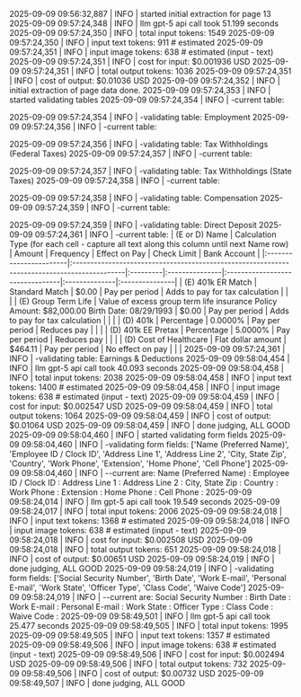 2025-09-09 09:56:32,887 | INFO | started initial extraction for page 13
2025-09-09 09:57:24,348 | INFO | llm gpt-5 api call took 51.199 seconds
2025-09-09 09:57:24,350 | INFO | total input tokens: 1549
2025-09-09 09:57:24,350 | INFO | input text tokens: 911 # estimated
2025-09-09 09:57:24,351 | INFO | input image tokens: 638 # estimated (input - text)
2025-09-09 09:57:24,351 | INFO | cost for input: $0.001936 USD
2025-09-09 09:57:24,351 | INFO | total output tokens: 1036
2025-09-09 09:57:24,351 | INFO | cost of output: $0.01036 USD
2025-09-09 09:57:24,352 | INFO | initial extraction of page data done.
2025-09-09 09:57:24,353 | INFO | started validating tables
2025-09-09 09:57:24,354 | INFO | -current table:

2025-09-09 09:57:24,354 | INFO | -validating table: Employment
2025-09-09 09:57:24,356 | INFO | -current table:

2025-09-09 09:57:24,356 | INFO | -validating table: Tax Withholdings (Federal Taxes)
2025-09-09 09:57:24,357 | INFO | -current table:

2025-09-09 09:57:24,357 | INFO | -validating table: Tax Withholdings (State Taxes)
2025-09-09 09:57:24,358 | INFO | -current table:

2025-09-09 09:57:24,358 | INFO | -validating table: Compensation
2025-09-09 09:57:24,359 | INFO | -current table:

2025-09-09 09:57:24,359 | INFO | -validating table: Direct Deposit
2025-09-09 09:57:24,361 | INFO | -current table:
| (E or D) Name          | Calculation Type (for each cell - capture all text along this column until next Name row)   | Amount   | Frequency      | Effect on Pay                   | Check Limit   | Bank Account   |
|:-----------------------|:--------------------------------------------------------------------------------------------|:---------|:---------------|:--------------------------------|:--------------|:---------------|
| (E) 401k ER Match      | Standard Match                                                                              | $0.00    | Pay per period | Adds to pay for tax calculation |               |                |
| (E) Group Term Life    | Value of excess group term life insurance Policy Amount: $82,000.00 Birth Date: 08/29/1993  | $0.00    | Pay per period | Adds to pay for tax calculation |               |                |
| (D) 401k               | Percentage                                                                                  | 0.0000%  | Pay per period | Reduces pay                     |               |                |
| (D) 401k EE Pretax     | Percentage                                                                                  | 5.0000%  | Pay per period | Reduces pay                     |               |                |
| (D) Cost of Healthcare | Flat dollar amount                                                                          | $464.11  | Pay per period | No effect on pay                |               |                |
2025-09-09 09:57:24,361 | INFO | -validating table: Earnings & Deductions
2025-09-09 09:58:04,454 | INFO | llm gpt-5 api call took 40.093 seconds
2025-09-09 09:58:04,458 | INFO | total input tokens: 2038
2025-09-09 09:58:04,458 | INFO | input text tokens: 1400 # estimated
2025-09-09 09:58:04,458 | INFO | input image tokens: 638 # estimated (input - text)
2025-09-09 09:58:04,459 | INFO | cost for input: $0.002547 USD
2025-09-09 09:58:04,459 | INFO | total output tokens: 1064
2025-09-09 09:58:04,459 | INFO | cost of output: $0.01064 USD
2025-09-09 09:58:04,459 | INFO | done judging, ALL GOOD
2025-09-09 09:58:04,460 | INFO | started validating form fields
2025-09-09 09:58:04,460 | INFO | -validating form fields: ['Name (Preferred Name)', 'Employee ID / Clock ID', 'Address Line 1', 'Address Line 2', 'City, State Zip', 'Country', 'Work Phone', 'Extension', 'Home Phone', 'Cell Phone']
2025-09-09 09:58:04,460 | INFO | --current are:
Name (Preferred Name) : 
Employee ID / Clock ID : 
Address Line 1 : 
Address Line 2 : 
City, State Zip : 
Country : 
Work Phone : 
Extension : 
Home Phone : 
Cell Phone : 
2025-09-09 09:58:24,014 | INFO | llm gpt-5 api call took 19.549 seconds
2025-09-09 09:58:24,017 | INFO | total input tokens: 2006
2025-09-09 09:58:24,018 | INFO | input text tokens: 1368 # estimated
2025-09-09 09:58:24,018 | INFO | input image tokens: 638 # estimated (input - text)
2025-09-09 09:58:24,018 | INFO | cost for input: $0.002508 USD
2025-09-09 09:58:24,018 | INFO | total output tokens: 651
2025-09-09 09:58:24,018 | INFO | cost of output: $0.00651 USD
2025-09-09 09:58:24,019 | INFO | done judging, ALL GOOD
2025-09-09 09:58:24,019 | INFO | -validating form fields: ['Social Security Number', 'Birth Date', 'Work E-mail', 'Personal E-mail', 'Work State', 'Officer Type', 'Class Code', 'Waive Code']
2025-09-09 09:58:24,019 | INFO | --current are:
Social Security Number : 
Birth Date : 
Work E-mail : 
Personal E-mail : 
Work State : 
Officer Type : 
Class Code : 
Waive Code : 
2025-09-09 09:58:49,501 | INFO | llm gpt-5 api call took 25.477 seconds
2025-09-09 09:58:49,505 | INFO | total input tokens: 1995
2025-09-09 09:58:49,505 | INFO | input text tokens: 1357 # estimated
2025-09-09 09:58:49,506 | INFO | input image tokens: 638 # estimated (input - text)
2025-09-09 09:58:49,506 | INFO | cost for input: $0.002494 USD
2025-09-09 09:58:49,506 | INFO | total output tokens: 732
2025-09-09 09:58:49,506 | INFO | cost of output: $0.00732 USD
2025-09-09 09:58:49,507 | INFO | done judging, ALL GOOD
